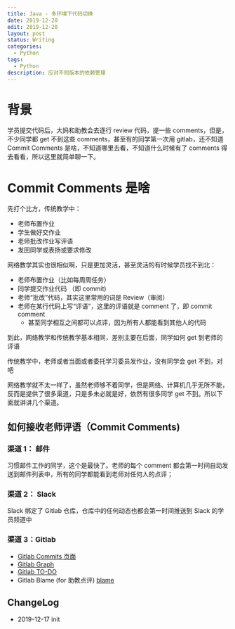 ```yaml
---
title: Java - 多环境下代码切换
date: 2019-12-20
edit: 2019-12-20
layout: post
status: Writing
categories:
  - Python
tags:
  - Python
description: 应对不同版本的依赖管理
---
```


# 背景

学员提交代码后，大妈和助教会去逐行 review 代码，提一些 comments，但是，不少同学都 get 不到这些 comments，甚至有的同学第一次用 gitlab，还不知道 Commit Comments 是啥，不知道哪里去看，不知道什么时候有了 comments 得去看看，所以这里就简单聊一下。

# Commit Comments 是啥

先打个比方，传统教学中：

- 老师布置作业
- 学生做好交作业
- 老师批改作业写评语
- 发回同学或表扬或要求修改

网络教学其实也很相似啊，只是更加灵活，甚至灵活的有时候学员找不到北：

- 老师布置作业（比如每周周任务）
- 同学提交作业代码 （即 commit)
- 老师“批改”代码，其实这里常用的词是 Review（审阅）
- 老师在某行代码上写“评语”，这里的评语就是 comment 了，即 commit comment
  - 甚至同学相互之间都可以点评，因为所有人都能看到其他人的代码

到此，网络教学和传统教学基本相同，差别主要在后面，同学如何 get 到老师的评语

传统教学中，老师或者当面或者委托学习委员发作业，没有同学会 get 不到，对吧

网络教学就不太一样了，虽然老师够不着同学，但是网络、计算机几乎无所不能，反而是提供了很多渠道，只是多未必就是好，依然有很多同学 get 不到。所以下面就讲讲几个渠道。

## 如何接收老师评语（Commit Comments)

### 渠道 1： 邮件

习惯邮件工作的同学，这个是最快了。老师的每个 comment 都会第一时间自动发送到邮件列表中，所有的同学都能看到老师对任何人的点评；

### 渠道 2： Slack

Slack 绑定了 Gitlab 仓库，仓库中的任何动态也都会第一时间推送到 Slack 的学员频道中

### 渠道 3：Gitlab

- [Gitlab Commits 页面](https://gitlab.com/101camp/4py/tasks/commits/master)
- [Gitlab Graph](https://gitlab.com/101camp/4py/tasks/-/network/master)
- [Gitlab TO-DO](https://gitlab.com/dashboard/todos)
- Gitlab Blame (for 助教点评) [blame](https://gitlab.com/101camp/4py/tasks/blame/master/ch2.md)

## ChangeLog
- 2019-12-17 init